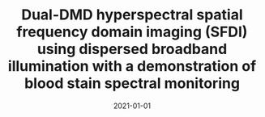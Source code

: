 ---
title: "Dual-DMD hyperspectral spatial frequency domain imaging (SFDI) using dispersed broadband illumination with a demonstration of blood stain spectral monitoring"
collection: publications
permalink: /publication/2021-01-01-Dual-DMD-hyperspectral-spatial-frequency-domain-imaging-SFDI-using-dispersed-broadband-illumination-with-a-demonstration-of-blood-stain-spectral-monitoring
scholarlink: https://scholar.google.com/scholar?q=Dual+DMD+hyperspectral+spatial+frequency+domain+imaging+(SFDI)+using+dispersed+broadband+illumination+with+a+demonstration+of+blood+stain+spectral+monitoring
date: 2021-01-01
venue: 'Biomed Opt Express'
citation: ' M. Applegate,  S. Spink,  D. Roblyer, &quot;Dual-DMD hyperspectral spatial frequency domain imaging (SFDI) using dispersed broadband illumination with a demonstration of blood stain spectral monitoring.&quot; Biomed Opt Express, 2021.'
firstauthor: true
---
